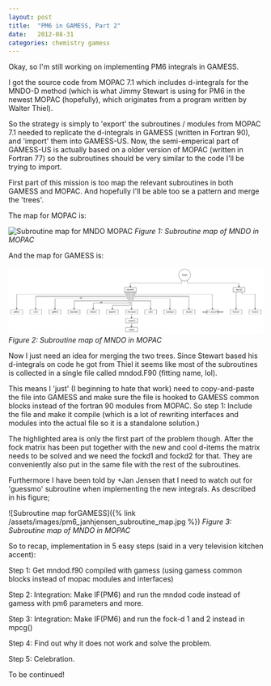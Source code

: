 ```yaml
---
layout: post
title:  "PM6 in GAMESS, Part 2"
date:   2012-08-31
categories: chemistry gamess
---
```


Okay, so I'm still working on implementing PM6 integrals in GAMESS.

I got the source code from MOPAC 7.1 which includes d-integrals for the MNDO-D method (which is what Jimmy Stewart is using for PM6 in the newest MOPAC (hopefully), which originates from a program written by Walter Thiel).

So the strategy is simply to 'export' the subroutines / modules from MOPAC 7.1 needed to replicate the d-integrals in GAMESS (written in Fortran 90),  and 'import' them into GAMESS-US.
Now, the semi-emperical part of GAMESS-US is actually based on a older version of MOPAC (written in Fortran 77) so the subroutines should be very similar to the code I'll be trying to import.

First part of this mission is too map the relevant subroutines in both GAMESS and MOPAC. And hopefully I'll be able too se a pattern and merge the 'trees'.

The map for MOPAC is:

![Subroutine map for MNDO MOPAC](/blog/assets/images/pm6_mndod_submap.png)
*Figure 1: Subroutine map of MNDO in MOPAC*

And the map for GAMESS is:

![Subroutine map for MNDO GAMESS](/assets/images/pm6_gamess_submap.png)
*Figure 2: Subroutine map of MNDO in MOPAC*

Now I just need an idea for merging the two trees. Since Stewart based his d-integrals on code he got from Thiel it seems like most of the subroutines is collected in a single file called mndod.F90 (fitting name, lol).

This means I 'just' (I beginning to hate that work) need to copy-and-paste the file into GAMESS and make sure the file is hooked to GAMESS common blocks instead of the fortran 90 modules from MOPAC. So step 1: Include the file and make it compile (which is a lot of rewriting interfaces and modules into the actual file so it is a standalone solution.)

The highlighted area is only the first part of the problem though. After the fock matrix has been put together with the new and cool d-items the matrix needs to be solved and we need the fockd1 and fockd2 for that. They are conveniently also put in the same file with the rest of the subroutines.

Furthermore I have been told by +Jan Jensen that I need to watch out for 'guessmo' subroutine when implementing the new integrals. As described in his figure;

![Subroutine map forGAMESS]({% link /assets/images/pm6_janhjensen_subroutine_map.jpg %})
*Figure 3: Subroutine map of MNDO in MOPAC*

So to recap, implementation in 5 easy steps (said in a very television kitchen accent):

Step 1: Get mndod.f90 compiled with gamess (using gamess common blocks instead of mopac modules and interfaces)

Step 2: Integration: Make IF(PM6) and run the mndod code instead of gamess with pm6 parameters and more.

Step 3: Integration: Make IF(PM6) and run the fock-d 1 and 2 instead in mpcg()

Step 4: Find out why it does not work and solve the problem.

Step 5: Celebration.

To be continued!
